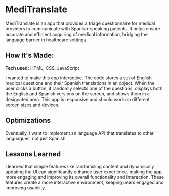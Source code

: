 # MediTranslate
MediTranslate is an app that provides a triage questionnaire for medical providers to communicate with Spanish-speaking patients. It helps ensure accurate and efficient acquiring of medical information, bridging the language barrier in healthcare settings.

## How It's Made: 

**Tech used:** HTML, CSS, JavaScript

I wanted to make this app interactive. The code stores a set of English medical questions and their Spanish translations in an object. When the user clicks a button, it randomly selects one of the questions, displays both the English and Spanish versions on the screen, and shows them in a designated area. This app is responsive and should work on different screen sizes and devices.

## Optimizations

Eventually, I want to implement an language API that translates to other languagues, not just Spanish.

## Lessons Learned

I learned that simple features like randomizing content and dynamically updating the UI can significantly enhance user experience, making the app more engaging and improving its overall functionality and interaction. These features create a more interactive environment, keeping users engaged and improving usability.
